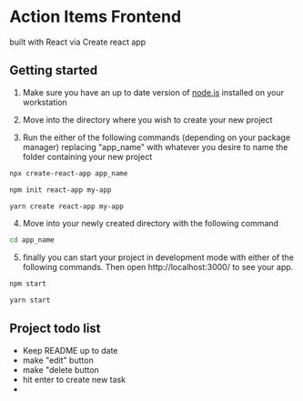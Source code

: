 # Action Items Frontend 
built with React via Create react app

## Getting started
1. Make sure you have an up to date version of [node.js][node_source] installed on your workstation

2. Move into the directory where you wish to create your new project 
3. Run the either of the following commands (depending on your package manager) replacing "app_name" with whatever you desire to name the folder containing your new project

```sh
npx create-react-app app_name

npm init react-app my-app

yarn create react-app my-app
```

4. Move into your newly created directory with the following command

```sh
cd app_name
```
5. finally you can start your project in development mode with either of the following commands. Then open http://localhost:3000/ to see your app.

```sh
npm start

yarn start
```

## Project todo list 
* Keep README up to date
* make "edit" button
* make "delete button
* hit enter to create new task
* 




[node_source]: https://nodejs.org/en/download/